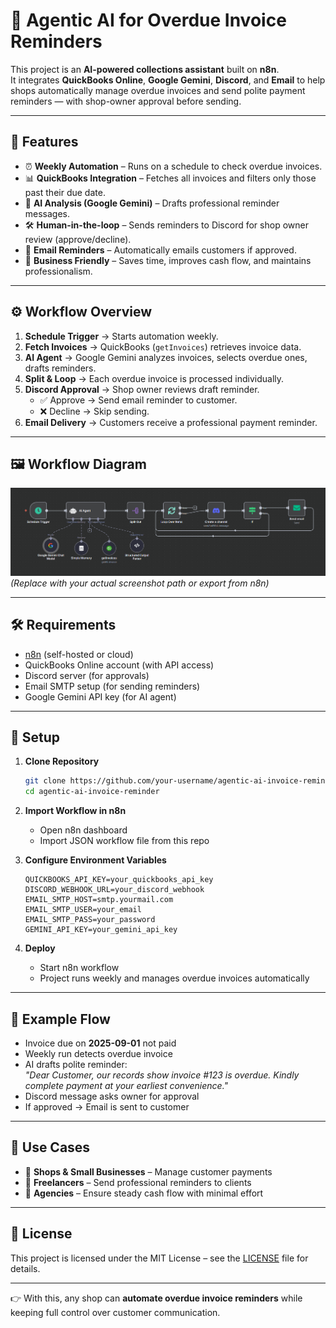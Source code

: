 # 🧾 Agentic AI for Overdue Invoice Reminders  

This project is an **AI-powered collections assistant** built on **n8n**.  
It integrates **QuickBooks Online**, **Google Gemini**, **Discord**, and **Email** to help shops automatically manage overdue invoices and send polite payment reminders — with shop-owner approval before sending.  

---

## 🚀 Features  
- ⏰ **Weekly Automation** – Runs on a schedule to check overdue invoices.  
- 📊 **QuickBooks Integration** – Fetches all invoices and filters only those past their due date.  
- 🤖 **AI Analysis (Google Gemini)** – Drafts professional reminder messages.  
- 🛠 **Human-in-the-loop** – Sends reminders to Discord for shop owner review (approve/decline).  
- 📧 **Email Reminders** – Automatically emails customers if approved.  
- 💼 **Business Friendly** – Saves time, improves cash flow, and maintains professionalism.  

---

## ⚙️ Workflow Overview  

1. **Schedule Trigger** → Starts automation weekly.  
2. **Fetch Invoices** → QuickBooks (`getInvoices`) retrieves invoice data.  
3. **AI Agent** → Google Gemini analyzes invoices, selects overdue ones, drafts reminders.  
4. **Split & Loop** → Each overdue invoice is processed individually.  
5. **Discord Approval** → Shop owner reviews draft reminder.  
   - ✅ Approve → Send email reminder to customer.  
   - ❌ Decline → Skip sending.  
6. **Email Delivery** → Customers receive a professional payment reminder.  

---

## 🖼 Workflow Diagram  
![Workflow](./workflow.png)  
*(Replace with your actual screenshot path or export from n8n)*  

---

## 🛠 Requirements  

- [n8n](https://n8n.io/) (self-hosted or cloud)  
- QuickBooks Online account (with API access)  
- Discord server (for approvals)  
- Email SMTP setup (for sending reminders)  
- Google Gemini API key (for AI agent)  

---

## 🔑 Setup  

1. **Clone Repository**  
   ```bash
   git clone https://github.com/your-username/agentic-ai-invoice-reminder.git
   cd agentic-ai-invoice-reminder
   ```  

2. **Import Workflow in n8n**  
   - Open n8n dashboard  
   - Import JSON workflow file from this repo  

3. **Configure Environment Variables**  
   ```env
   QUICKBOOKS_API_KEY=your_quickbooks_api_key
   DISCORD_WEBHOOK_URL=your_discord_webhook
   EMAIL_SMTP_HOST=smtp.yourmail.com
   EMAIL_SMTP_USER=your_email
   EMAIL_SMTP_PASS=your_password
   GEMINI_API_KEY=your_gemini_api_key
   ```  

4. **Deploy**  
   - Start n8n workflow  
   - Project runs weekly and manages overdue invoices automatically  

---

## 📧 Example Flow  

- Invoice due on **2025-09-01** not paid  
- Weekly run detects overdue invoice  
- AI drafts polite reminder:  
  *"Dear Customer, our records show invoice #123 is overdue. Kindly complete payment at your earliest convenience."*  
- Discord message asks owner for approval  
- If approved → Email is sent to customer  

---

## 📌 Use Cases  

- 🏪 **Shops & Small Businesses** – Manage customer payments  
- 📑 **Freelancers** – Send professional reminders to clients  
- 🏦 **Agencies** – Ensure steady cash flow with minimal effort  

---

## 📜 License  

This project is licensed under the MIT License – see the [LICENSE](LICENSE) file for details.  

---

👉 With this, any shop can **automate overdue invoice reminders** while keeping full control over customer communication.  
